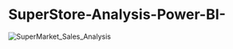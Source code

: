 # SuperStore-Analysis-Power-BI-
![SuperMarket_Sales_Analysis](https://github.com/akashkokne0214/SuperStore-Analysis-PowerBI/assets/122113458/85cd3629-3aa2-4e6c-9676-46f6a34e26aa)
